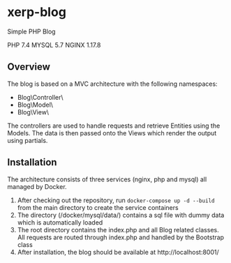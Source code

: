 # xerp-blog
Simple PHP Blog

PHP 7.4
MYSQL 5.7
NGINX 1.17.8 

## Overview

The blog is based on a MVC architecture with the following namespaces:

* Blog\Controller\
* Blog\Model\
* Blog\View\

The controllers are used to handle requests and retrieve Entities using the Models. 
The data is then passed onto the Views which render the output using partials.

## Installation

The architecture consists of three services (nginx, php and mysql) all managed by Docker. 

1. After checking out the repository, run `docker-compose up -d --build` from the main directory to create the service containers
2. The directory (/docker/mysql/data/) contains a sql file with dummy data which is automatically loaded
3. The root directory contains the index.php and all Blog related classes. All requests are routed through index.php and handled by the Bootstrap class 
4. After installation, the blog should be available at http://localhost:8001/